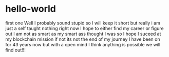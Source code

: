 # hello-world
first one
Well I probably sound stupid so I will keep it short but really i am just a self taught nothing right now I hope to either find my career or figure out I am not as smart as my smart ass thought I was so I hope I suceed at my blockchain mission if not its not the end of my journey I have been on for 43 years now but with a open mind I think anything is possible we will find out!!!
